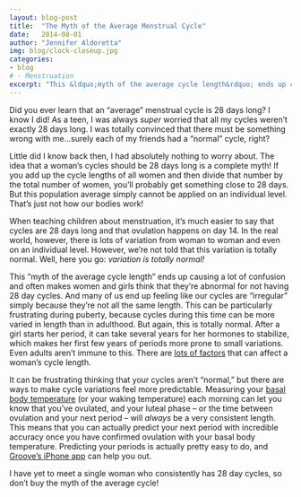 ```yaml
---
layout: blog-post
title:  "The Myth of the Average Menstrual Cycle"
date:   2014-08-01
author: "Jennifer Aldoretta"
img: blog/clock-closeup.jpg
categories: 
- blog
# - Menstruation
excerpt: "This &ldquo;myth of the average cycle length&rdquo; ends up causing a lot of confusion and often makes women and girls think that they&rsquo;re abnormal for not having 28 day cycles. And many of us end up feeling like our cycles are &ldquo;irregular&rdquo; simply because they&rsquo;re not all the same length..."
---
```


Did you ever learn that an &ldquo;average&rdquo; menstrual cycle is 28 days long? I know I did! As a teen, I was always *super* worried that all my cycles weren&rsquo;t exactly 28 days long. I was totally convinced that there must be something wrong with me...surely each of my friends had a &ldquo;normal&rdquo; cycle, right?

Little did I know back then, I had absolutely nothing to worry about. The idea that a woman&rsquo;s cycles should be 28 days long is a complete myth! If you add up the cycle lengths of all women and then divide that number by the total number of women, you&rsquo;ll probably get something close to 28 days. But this population average simply cannot be applied on an individual level. That&rsquo;s just not how our bodies work!

When teaching children about menstruation, it&rsquo;s much easier to say that cycles are 28 days long and that ovulation happens on day 14. In the real world, however, there is lots of variation from woman to woman and even on an individual level. However, we&rsquo;re not told that this variation is totally normal. Well, here you go: *variation is totally normal!* 

This &ldquo;myth of the average cycle length&rdquo; ends up causing a lot of confusion and often makes women and girls think that they&rsquo;re abnormal for not having 28 day cycles. And many of us end up feeling like our cycles are &ldquo;irregular&rdquo; simply because they&rsquo;re not all the same length. This can be particularly frustrating during puberty, because cycles during this time can be more varied in length than in adulthood. But again, this is totally normal. After a girl starts her period, it can take several years for her hormones to stabilize, which makes her first few years of periods more prone to small variations. Even adults aren&rsquo;t immune to this. There are <a class="text-link" href="/blog/2014/07/18/why-you-shouldnt-trust-apps-that-predict-fertility/#.U9f9n4BdVW1">lots of factors</a> that can affect a woman&rsquo;s cycle length. 

It can be frustrating thinking that your cycles aren&rsquo;t &ldquo;normal,&rdquo; but there are ways to make cycle variations feel more predictable. Measuring your <a class="text-link" href="/the-cycle/chapter-6-hormone-changes-and-fertility-signals/#what-is-bbt">basal body temperature</a> (or your waking temperature) each morning can let you know that you&rsquo;ve ovulated, and your luteal phase &ndash; or the time between ovulation and your next period &ndash; will *always* be a very consistent length. This means that you can actually predict your next period with incredible accuracy once you have confirmed ovulation with your basal body temperature. Predicting your periods is actually pretty easy to do, and <a class="text-link" target="_blank" href="https://itunes.apple.com/app/id831795151">Groove&rsquo;s iPhone app</a> can help you out.

I have yet to meet a single woman who consistently has 28 day cycles, so don&rsquo;t buy the myth of the average cycle!
